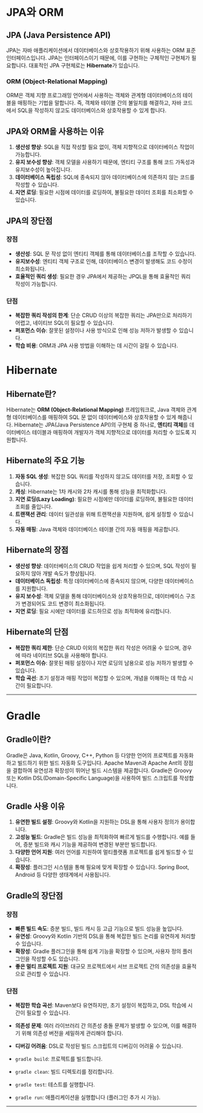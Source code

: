# JPA와 ORM

## JPA (Java Persistence API)
JPA는 자바 애플리케이션에서 데이터베이스와 상호작용하기 위해 사용하는 ORM 표준 인터페이스입니다. JPA는 인터페이스이기 때문에, 이를 구현하는 구체적인 구현체가 필요합니다. 대표적인 JPA 구현체로는 **Hibernate**가 있습니다.

### ORM (Object-Relational Mapping)
ORM은 객체 지향 프로그래밍 언어에서 사용하는 객체와 관계형 데이터베이스의 테이블을 매핑하는 기법을 말합니다. 즉, 객체와 테이블 간의 불일치를 해결하고, 자바 코드에서 SQL을 작성하지 않고도 데이터베이스와 상호작용할 수 있게 합니다.

## JPA와 ORM을 사용하는 이유
1. **생산성 향상**: SQL을 직접 작성할 필요 없이, 객체 지향적으로 데이터베이스 작업이 가능합니다.
2. **유지 보수성 향상**: 객체 모델을 사용하기 때문에, 엔티티 구조를 통해 코드 가독성과 유지보수성이 높아집니다.
3. **데이터베이스 독립성**: SQL에 종속되지 않아 데이터베이스에 의존하지 않는 코드를 작성할 수 있습니다.
4. **지연 로딩**: 필요한 시점에 데이터를 로딩하여, 불필요한 데이터 조회를 최소화할 수 있습니다.

## JPA의 장단점

### 장점
- **생산성**: SQL 문 작성 없이 엔티티 객체를 통해 데이터베이스를 조작할 수 있습니다.
- **유지보수성**: 엔티티 객체 구조로 인해, 데이터베이스 변경이 발생해도 코드 수정이 최소화됩니다.
- **효율적인 쿼리 생성**: 필요한 경우 JPA에서 제공하는 JPQL을 통해 효율적인 쿼리 작성이 가능합니다.

### 단점
- **복잡한 쿼리 작성의 한계**: 단순 CRUD 이상의 복잡한 쿼리는 JPA만으로 처리하기 어렵고, 네이티브 SQL이 필요할 수 있습니다.
- **퍼포먼스 이슈**: 잘못된 설정이나 사용 방식으로 인해 성능 저하가 발생할 수 있습니다.
- **학습 비용**: ORM과 JPA 사용 방법을 이해하는 데 시간이 걸릴 수 있습니다.

# Hibernate

## Hibernate란?
Hibernate는 **ORM (Object-Relational Mapping)** 프레임워크로, Java 객체와 관계형 데이터베이스를 매핑하여 SQL 문 없이 데이터베이스와 상호작용할 수 있게 해줍니다. Hibernate는 JPA(Java Persistence API)의 구현체 중 하나로, **엔티티 객체**를 데이터베이스 테이블과 매핑하여 개발자가 객체 지향적으로 데이터를 처리할 수 있도록 지원합니다.

## Hibernate의 주요 기능
1. **자동 SQL 생성**: 복잡한 SQL 쿼리를 작성하지 않고도 데이터를 저장, 조회할 수 있습니다.
2. **캐싱**: Hibernate는 1차 캐시와 2차 캐시를 통해 성능을 최적화합니다.
3. **지연 로딩(Lazy Loading)**: 필요한 시점에만 데이터를 로딩하여, 불필요한 데이터 조회를 줄입니다.
4. **트랜잭션 관리**: 데이터 일관성을 위해 트랜잭션을 지원하며, 쉽게 설정할 수 있습니다.
5. **자동 매핑**: Java 객체와 데이터베이스 테이블 간의 자동 매핑을 제공합니다.

## Hibernate의 장점
- **생산성 향상**: 데이터베이스의 CRUD 작업을 쉽게 처리할 수 있으며, SQL 작성이 필요하지 않아 개발 속도가 향상됩니다.
- **데이터베이스 독립성**: 특정 데이터베이스에 종속되지 않으며, 다양한 데이터베이스를 지원합니다.
- **유지 보수성**: 객체 모델을 통해 데이터베이스와 상호작용하므로, 데이터베이스 구조가 변경되어도 코드 변경이 최소화됩니다.
- **지연 로딩**: 필요 시에만 데이터를 로드하므로 성능 최적화에 유리합니다.

## Hibernate의 단점
- **복잡한 쿼리 제한**: 단순 CRUD 이외의 복잡한 쿼리 작성은 어려울 수 있으며, 경우에 따라 네이티브 SQL을 사용해야 합니다.
- **퍼포먼스 이슈**: 잘못된 매핑 설정이나 지연 로딩의 남용으로 성능 저하가 발생할 수 있습니다.
- **학습 곡선**: 초기 설정과 매핑 작업이 복잡할 수 있으며, 개념을 이해하는 데 학습 시간이 필요합니다.


---

# Gradle

## Gradle이란?
Gradle은 Java, Kotlin, Groovy, C++, Python 등 다양한 언어의 프로젝트를 자동화하고 빌드하기 위한 빌드 자동화 도구입니다. Apache Maven과 Apache Ant의 장점을 결합하여 유연성과 확장성이 뛰어난 빌드 시스템을 제공합니다. Gradle은 Groovy 또는 Kotlin DSL(Domain-Specific Language)을 사용하여 빌드 스크립트를 작성합니다.

## Gradle 사용 이유
1. **유연한 빌드 설정**: Groovy와 Kotlin을 지원하는 DSL을 통해 사용자 정의가 용이합니다.
2. **고성능 빌드**: Gradle은 빌드 성능을 최적화하여 빠르게 빌드를 수행합니다. 예를 들어, 증분 빌드와 캐시 기능을 제공하여 변경된 부분만 빌드합니다.
3. **다양한 언어 지원**: 여러 언어를 지원하여 멀티플랫폼 프로젝트를 쉽게 빌드할 수 있습니다.
4. **확장성**: 플러그인 시스템을 통해 필요에 맞게 확장할 수 있습니다. Spring Boot, Android 등 다양한 생태계에서 사용됩니다.

## Gradle의 장단점

### 장점
- **빠른 빌드 속도**: 증분 빌드, 빌드 캐시 등 고급 기능으로 빌드 성능을 높입니다.
- **유연성**: Groovy와 Kotlin 기반의 DSL을 통해 복잡한 빌드 논리를 유연하게 처리할 수 있습니다.
- **확장성**: Gradle 플러그인을 통해 쉽게 기능을 확장할 수 있으며, 사용자 정의 플러그인을 작성할 수도 있습니다.
- **좋은 멀티 프로젝트 지원**: 대규모 프로젝트에서 서브 프로젝트 간의 의존성을 효율적으로 관리할 수 있습니다.

### 단점
- **복잡한 학습 곡선**: Maven보다 유연하지만, 초기 설정이 복잡하고, DSL 학습에 시간이 필요할 수 있습니다.
- **의존성 문제**: 여러 라이브러리 간 의존성 충돌 문제가 발생할 수 있으며, 이를 해결하기 위해 의존성 버전을 세밀하게 관리해야 합니다.
- **디버깅 어려움**: DSL로 작성된 빌드 스크립트의 디버깅이 어려울 수 있습니다.

- `gradle build`: 프로젝트를 빌드합니다.
- `gradle clean`: 빌드 디렉토리를 정리합니다.
- `gradle test`: 테스트를 실행합니다.
- `gradle run`: 애플리케이션을 실행합니다 (플러그인 추가 시 가능).

---
